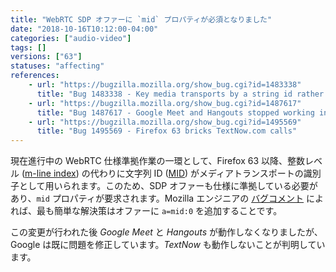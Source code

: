```yaml
---
title: "WebRTC SDP オファーに `mid` プロパティが必須となりました"
date: "2018-10-16T10:12:00-04:00"
categories: ["audio-video"]
tags: []
versions: ["63"]
statuses: "affecting"
references:
    - url: "https://bugzilla.mozilla.org/show_bug.cgi?id=1483338"
      title: "Bug 1483338 - Key media transports by a string id rather than level"
    - url: "https://bugzilla.mozilla.org/show_bug.cgi?id=1487617"
      title: "Bug 1487617 - Google Meet and Hangouts stopped working in Firefox 63"
    - url: "https://bugzilla.mozilla.org/show_bug.cgi?id=1495569"
      title: "Bug 1495569 - Firefox 63 bricks TextNow.com calls"
---
```

現在進行中の WebRTC 仕様準拠作業の一環として、Firefox 63 以降、整数レベル ([m-line index](https://developer.mozilla.org/docs/Web/API/RTCIceCandidate/sdpMLineIndex)) の代わりに文字列 ID ([MID](https://developer.mozilla.org/docs/Web/API/RTCIceCandidate/sdpMid)) がメディアトランスポートの識別子として用いられます。このため、SDP オファーも仕様に準拠している必要があり、`mid` プロパティが要求されます。Mozilla エンジニアの [バグコメント](https://bugzilla.mozilla.org/show_bug.cgi?id=1495569#c17) によれば、最も簡単な解決策はオファーに `a=mid:0` を追加することです。

この変更が行われた後 *Google Meet* と *Hangouts* が動作しなくなりましたが、Google は既に問題を修正しています。*TextNow* も動作しないことが判明しています。
